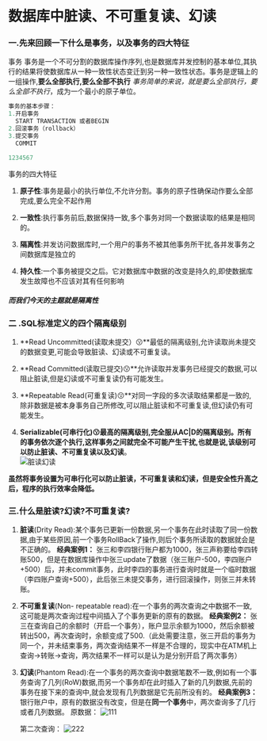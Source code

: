 #  数据库中脏读、不可重复读、幻读

### 一.先来回顾一下什么是事务，以及事务的四大特征

事务
事务是一个不可分割的数据库操作序列,也是数据库并发控制的基本单位,其执行的结果将使数据库从一种一致性状态变迁到另一种一致性状态。事务是逻辑上的一组操作,**要么全部执行,要么全部不执行**
*事务简单的来说，就是要么全部执行，要么全部不执行*，成为一个最小的原子单位。

```java
事务的基本步骤：
1.开启事务
  START TRANSACTION 或者BEGIN
2.回滚事务（rollback）
3.提交事务
  COMMIT

1234567
```

事务的四大特征

1. **原子性**:事务是最小的执行单位,不允许分割。事务的原子性确保动作要么全部完成,要么完全不起作用

2. **一致性**:执行事务前后,数据保持一致,多个事务对同一个数据读取的结果是相同的。

3. **隔离性**:并发访问数据库时,一个用户的事务不被其他事务所干扰,各并发事务之间数据库是独立的

4. **持久性**:一个事务被提交之后。它对数据库中数据的改变是持久的,即使数据库发生故障也不应该对其有任何影响

##### 而我们今天的主题就是隔离性  

### 二 .SQL标准定义的四个隔离级别

1. **Read Uncommitted(读取未提交）😗**最低的隔离级别,允许读取尚未提交的数据变更,可能会导致脏读、幻读或不可重复读。

2. **Read Committed(读取已提交)😗**允许读取并发事务已经提交的数据,可以阻止脏读,但是幻读或不可重复读仍有可能发生。

3. **Repeatable Read(可重复读)😗**对同一字段的多次读取结果都是一致的,除非数据是被本身事务自己所修改,可以阻止脏读和不可重复读,但幻读仍有可能发生。

4. **Serializable(可串行化)😗**最高的隔离级别,完全服从AC|D的隔离级别。所有的事务依次逐个执行,这样事务之间就完全不可能产生干扰,也就是说,该级别**可以防止脏读、不可重复读以及幻读**。  
![脏读幻读](https://user-images.githubusercontent.com/108125193/192178758-82811081-71d9-4b32-b003-150c899b7060.png)


**虽然将事务设置为可串行化可以防止脏读，不可重复读和幻读，但是安全性升高之后，程序的执行效率会降低。**  

### 三.什么是脏读?幻读?不可重复读?

1. **脏读**(Drity Read):某个事务已更新一份数据,另一个事务在此时读取了同一份数据,由于某些原因,前一个事务RollBack了操作,则后个事务所读取的数据就会是不正确的。
   **经典案例1：**
   张三和李四银行账户都为1000，张三声称要给李四转账500，但是在数据库操作中张三update了数据（张三账户-500，李四账户+500）后，并未commit事务，此时李四的事务进行查询时就是一个临时数据（李四账户查询+500），此后张三未提交事务，进行回滚操作，则张三并未转账。    

2. **不可重复读**(Non- repeatable read):在一个事务的两次查询之中数据不一致,这可能是两次查询过程中间插入了个事务更新的原有的数据。
   **经典案例2：**
   张三在查询自己的余额时（开启一个事务），账户显示余额为1000，然后余额被转出500，再次查询时，余额变成了500.（此处需要注意，张三开启的事务为同一个，并未结束事务，两次查询结果不一样是不合理的，现实中在ATM机上查询->转账->查询，两次结果不一样可以是认为是分别开启了两次事务）  

3. **幻读**(Phantom Read):在一个事务的两次查询中数据笔数不一致,例如有一个事务查询了几列(RoW)数据,而另一个事务却在此时插入了新的几列数据,先前的事务在接下来的查询中,就会发现有几列数据是它先前所没有的。
   **经典案例3：**
   银行账户中，原有的数据没有改变，但是在**同一个事务**中，两次查询多了几行或者几列数据。
   原数据：
![111](https://user-images.githubusercontent.com/108125193/192178819-9fe17926-f2c6-4428-9065-1f60d5957e9a.png)

   第二次查询：
   ![222](https://user-images.githubusercontent.com/108125193/192178973-b64ba722-3633-4c87-b017-dbe08b179076.png)
